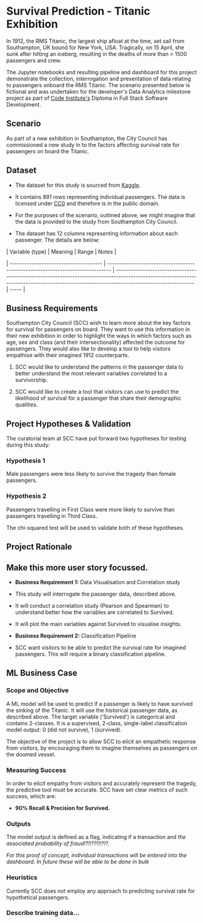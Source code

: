 # Survival Prediction - Titanic Exhibition

In 1912, the RMS Titanic, the largest ship afloat at the time, set sail from Southampton, UK bound for New York, USA. Tragically, on 15 April, she sunk after hitting an iceberg, resulting in the deaths of more than > 1500 passengers and crew.

The Jupyter notebooks and resulting pipeline and dashboard for this project demonstrate the collection, interrogation and presentation of data relating to passengers onboard the RMS Titanic. The scenario presented below is fictional and was undertaken for the developer's Data Analytics milestone project as part of [Code Institute's](https://codeinstitute.net/global/) Diploma in Full Stack Software Development.

  

## Scenario

As part of a new exhibition in Southampton, the City Council has commissioned a new study in to the factors affecting survival rate for passengers on board the Titanic.

  

## Dataset

  

- The dataset for this study is sourced from [Kaggle](https://www.kaggle.com/datasets/yasserh/titanic-dataset).

- It contains 891 rows representing individual passengers. The data is licensed under [CC0](https://creativecommons.org/publicdomain/zero/1.0/) and therefore is in the public domain.

- For the purposes of the scenario, outlined above, we might imagine that the data is provided to the study from Southampton City Council.

- The dataset has 12 columns representing information about each passenger. The details are below:

  

| Variable (type) | Meaning | Range | Notes |

| -------------------------------------- | ------------------------------------------------------------------------------- | -------------------------------------------------------------------------------------------------------------------------------------------------------------------------------------------- | ----- |



  

## Business Requirements

Southampton City Council (SCC) wish to learn more about the key factors for survival for passengers on board. They want to use this information in their new exhibition in order to highlight the ways in which factors such as age, sex and class (and their intersectionality) affected the outcome for passengers. They would also like to develop a tool to help visitors empathise with their imagined 1912 counterparts.

1. SCC would like to understand the patterns in the passenger data to better understand the most relevant variables correlated to a survivorship.

2. SCC would like to create a tool that visitors can use to predict the likelihood of survival for a passenger that share their demographic qualities.

## Project Hypotheses & Validation

 
The curatorial team at SCC have put forward two hypotheses for testing during this study:

### Hypothesis 1

Male passengers were less likely to survive the tragedy than female passengers.

### Hypothesis 2

Passengers travelling in First Class were more likely to survive than passengers travelling in Third Class.

The chi-squared test will be used to validate both of these hypotheses.

## Project Rationale

  

## Make this more user story focussed.

  

-  **Business Requirement 1:** Data Visualisation and Correlation study

- This study will interrogate the passenger data, described above.

- It will conduct a correlation study (Pearson and Spearman) to understand better how the variables are correlated to Survived.

- It will plot the main variables against Survived to visualise insights.

-  **Business Requirement 2:** Classification Pipeline

- SCC want visitors to be able to predict the survival rate for imagined passengers. This will require a binary classification pipeline.

  

## ML Business Case

  

### Scope and Objective


A ML model will be used to predict if a passenger is likely to have survived the sinking of the Titanic. It will use the historical passenger data, as described above. The target variable ('Survived') is categorical and contains 2-classes. It is a supervised, 2-class, single-label classification model output: 0 (did not survive), 1 (survived).

 
The objective of the project is to allow SCC to elicit an empathetic response from visitors, by encouraging them to imagine themselves as passengers on the doomed vessel.



### Measuring Success

 
In order to elicit empathy from visitors and accurately represent the tragedy, the predictive tool must be accurate. SCC have set clear metrics of such success, which are:

-  **90% Recall & Precision for Survived.** 


### Outputs

  

The model output is defined as a flag, indicating if a transaction and _the associated probability of fraud!?!!??!!!?!?._

*For this proof of concept, individual transactions will be entered into the dashboard. In future these will be able to be done in bulk*

  

### Heuristics

Currently SCC does not employ any approach to predicting survival rate for hypothetical passengers.

  

### Describe training data...